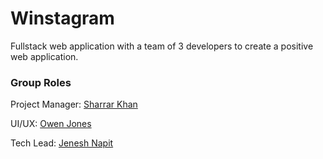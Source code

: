 # Winstagram

Fullstack web application with a team of 3 developers to create a positive web application.

### Group Roles
Project Manager: [Sharrar Khan](https://github.com/SharrarKhan)

UI/UX: [Owen Jones](https://github.com/ojones311)

Tech Lead: [Jenesh Napit](https://github.com/jenesh)
